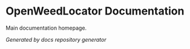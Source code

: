 # OpenWeedLocator Documentation

Main documentation homepage.

*Generated by docs repository generator*